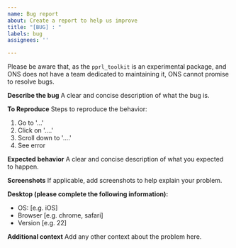 ```yaml
---
name: Bug report
about: Create a report to help us improve
title: "[BUG] : "
labels: bug
assignees: ''

---
```


Please be aware that, as the `pprl_toolkit` is an experimental package, and ONS does not have a team dedicated to maintaining it, ONS cannot promise to resolve bugs.

**Describe the bug**
A clear and concise description of what the bug is.

**To Reproduce**
Steps to reproduce the behavior:
1. Go to '...'
2. Click on '....'
3. Scroll down to '....'
4. See error

**Expected behavior**
A clear and concise description of what you expected to happen.

**Screenshots**
If applicable, add screenshots to help explain your problem.

**Desktop (please complete the following information):**
 - OS: [e.g. iOS]
 - Browser [e.g. chrome, safari]
 - Version [e.g. 22]

**Additional context**
Add any other context about the problem here.

